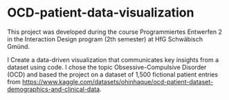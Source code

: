 # OCD-patient-data-visualization

This project was developed during the course Programmiertes Entwerfen 2 in the Interaction Design program (2th semester) at HfG Schwäbisch Gmünd.

I Create a data-driven visualization that communicates key insights from a dataset using code. I chose the topic Obsessive-Compulsive Disorder (OCD) and based the project on a dataset of 1,500 fictional patient entries from https://www.kaggle.com/datasets/ohinhaque/ocd-patient-dataset-demographics-and-clinical-data.
